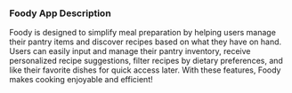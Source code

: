### Foody App Description

Foody is designed to simplify meal preparation by helping users manage their pantry items and discover recipes based on what they have on hand. Users can easily input and manage their pantry inventory, receive personalized recipe suggestions, filter recipes by dietary preferences, and like their favorite dishes for quick access later. With these features, Foody makes cooking enjoyable and efficient!
